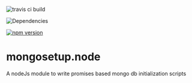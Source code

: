 ![travis ci build](https://api.travis-ci.org/dejanfajfar/mongosetup.node.svg)

![Dependencies](https://david-dm.org/dejanfajfar/mongosetup.node.svg)

[![npm version](https://badge.fury.io/js/mongosetup.svg)](https://badge.fury.io/js/mongosetup)


# mongosetup.node
A nodeJs module to write promises based mongo db initialization scripts
